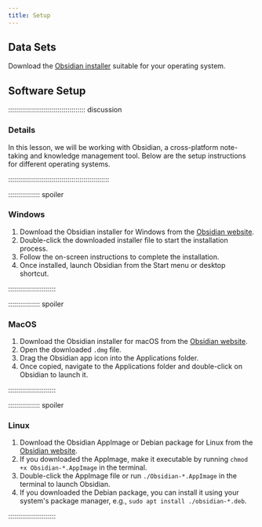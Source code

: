 ```yaml
---
title: Setup
---
```


## Data Sets

Download the [Obsidian installer](https://obsidian.md/) suitable for your operating system.

## Software Setup

::::::::::::::::::::::::::::::::::::::: discussion

### Details

In this lesson, we will be working with Obsidian, a cross-platform note-taking and knowledge management tool. Below are the setup instructions for different operating systems.

:::::::::::::::::::::::::::::::::::::::::::::::::::

:::::::::::::::: spoiler

### Windows

1. Download the Obsidian installer for Windows from the [Obsidian website](https://obsidian.md/).
2. Double-click the downloaded installer file to start the installation process.
3. Follow the on-screen instructions to complete the installation.
4. Once installed, launch Obsidian from the Start menu or desktop shortcut.

::::::::::::::::::::::::

:::::::::::::::: spoiler

### MacOS

1. Download the Obsidian installer for macOS from the [Obsidian website](https://obsidian.md/).
2. Open the downloaded `.dmg` file.
3. Drag the Obsidian app icon into the Applications folder.
4. Once copied, navigate to the Applications folder and double-click on Obsidian to launch it.

::::::::::::::::::::::::

:::::::::::::::: spoiler

### Linux

1. Download the Obsidian AppImage or Debian package for Linux from the [Obsidian website](https://obsidian.md/).
2. If you downloaded the AppImage, make it executable by running `chmod +x Obsidian-*.AppImage` in the terminal.
3. Double-click the AppImage file or run `./Obsidian-*.AppImage` in the terminal to launch Obsidian.
4. If you downloaded the Debian package, you can install it using your system's package manager, e.g., `sudo apt install ./obsidian-*.deb`.

::::::::::::::::::::::::


